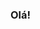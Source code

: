 ### Olá!

<!--
**Raissa005/raissa005** is a ✨ _special_ ✨ repository because its `README.md` (this file) appears on your GitHub profile.

• Estudando javascript.

